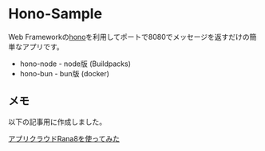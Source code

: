# Hono-Sample

Web Frameworkの[hono](https://hono.dev/)を利用してポートで8080でメッセージを返すだけの簡単なアプリです。

- hono-node - node版 (Buildpacks)
- hono-bun - bun版 (docker)

## メモ

以下の記事用に作成しました。

[アプリクラウドRana8を使ってみた](https://qiita.com/bellx2/items/5d8551d7184e9f4005d9)
